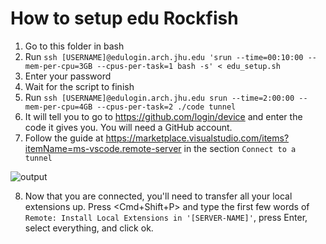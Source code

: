 # How to setup edu Rockfish

1. Go to this folder in bash
2. Run `ssh [USERNAME]@edulogin.arch.jhu.edu 'srun --time=00:10:00 --mem-per-cpu=3GB --cpus-per-task=1 bash -s' < edu_setup.sh`
3. Enter your password
4. Wait for the script to finish
5. Run `ssh [USERNAME]@edulogin.arch.jhu.edu srun --time=2:00:00 --mem-per-cpu=4GB --cpus-per-task=2 ./code tunnel`
6. It will tell you to go to <https://github.com/login/device> and enter the code it gives you. You will need a GitHub account.
7. Follow the guide at <https://marketplace.visualstudio.com/items?itemName=ms-vscode.remote-server> in the section `Connect to a tunnel`

![output](https://github.com/gofflab/quant_mol_neuro_2023/assets/34997334/e3aa26c9-3571-4b54-8068-8914bec142aa)

8. Now that you are connected, you'll need to transfer all your local extensions up. Press <Cmd+Shift+P> and type the first few words of `Remote: Install Local Extensions in '[SERVER-NAME]'`, press Enter, select everything, and click ok.
